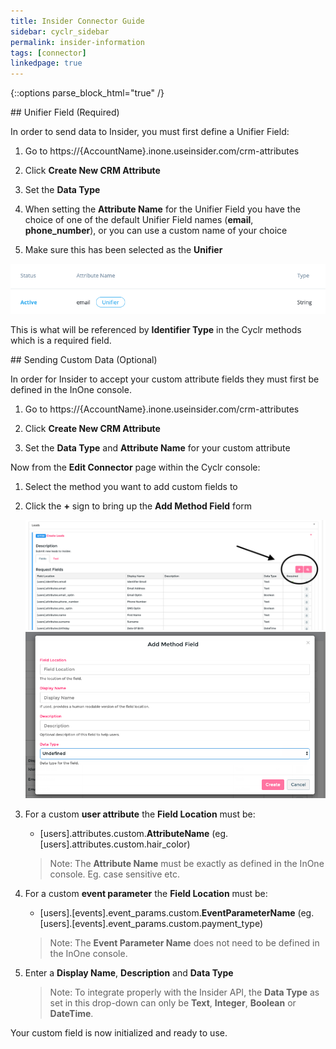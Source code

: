 ```yaml
---
title: Insider Connector Guide
sidebar: cyclr_sidebar
permalink: insider-information
tags: [connector]
linkedpage: true
---
```

{::options parse_block_html="true" /}

<section class="card">
## Unifier Field (Required)

In order to send data to Insider, you must first define a Unifier Field:

1. Go to https://{AccountName}.inone.useinsider.com/crm-attributes

2. Click **Create New CRM Attribute**

3. Set the **Data Type**

4. When setting the **Attribute Name** for the Unifier Field you have the choice of one of the default Unifier Field names (**email**, **phone_number**), or you can use a custom name of your choice

5. Make sure this has been selected as the **Unifier**

![unifier field](./images/insider_unifier.png)

This is what will be referenced by **Identifier Type** in the Cyclr methods which is a required field.

</section>
<section class="card">
## Sending Custom Data (Optional)

In order for Insider to accept your custom attribute fields they must first be defined in the InOne console.

1. Go to https://{AccountName}.inone.useinsider.com/crm-attributes

2. Click **Create New CRM Attribute**

3. Set the **Data Type** and **Attribute Name** for your custom attribute

Now from the **Edit Connector** page within the Cyclr console:

1. Select the method you want to add custom fields to

2. Click the **+** sign to bring up the **Add Method Field** form

   ![add custom field](./images/insider_add_cf.png)
   ![add custom field](./images/insider_cf_form.png)

3. For a custom **user attribute** the **Field Location** must be:

   - [users].attributes.custom.**AttributeName** (eg. [users].attributes.custom.hair_color)

   > Note: The **Attribute Name** must be exactly as defined in the InOne console. Eg. case sensitive etc.

4. For a custom **event parameter** the **Field Location** must be:

   - [users].[events].event_params.custom.**EventParameterName** (eg. [users].[events].event_params.custom.payment_type)

   > Note: The **Event Parameter Name** does not need to be defined in the InOne console.

5. Enter a **Display Name**, **Description** and **Data Type**

   > Note: To integrate properly with the Insider API, the **Data Type** as set in this drop-down can only be **Text**, **Integer**, **Boolean** or **DateTime**.

Your custom field is now initialized and ready to use.

</section>
